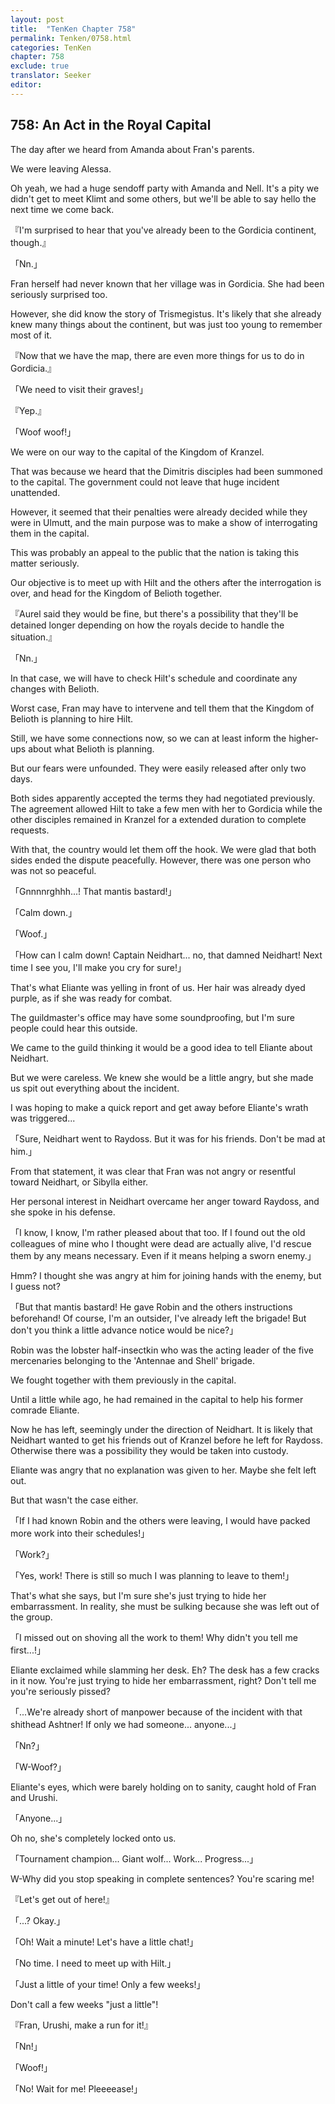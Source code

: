 ```yaml
---
layout: post
title:  "TenKen Chapter 758"
permalink: Tenken/0758.html
categories: TenKen
chapter: 758
exclude: true
translator: Seeker
editor: 
---
```

<h2>758: An Act in the Royal Capital</h2>

The day after we heard from Amanda about Fran's parents.

We were leaving Alessa.

Oh yeah, we had a huge sendoff party with Amanda and Nell. It's a pity we didn't get to meet Klimt and some others, but we'll be able to say hello the next time we come back.

『I'm surprised to hear that you've already been to the Gordicia continent, though.』

「Nn.」

Fran herself had never known that her village was in Gordicia. She had been seriously surprised too.

However, she did know the story of Trismegistus. It's likely that she already knew many things about the continent, but was just too young to remember most of it.

『Now that we have the map, there are even more things for us to do in Gordicia.』

「We need to visit their graves!」

『Yep.』

「Woof woof!」

We were on our way to the capital of the Kingdom of Kranzel.

That was because we heard that the Dimitris disciples had been summoned to the capital. The government could not leave that huge incident unattended.

However, it seemed that their penalties were already decided while they were in Ulmutt, and the main purpose was to make a show of interrogating them in the capital.

This was probably an appeal to the public that the nation is taking this matter seriously.

Our objective is to meet up with Hilt and the others after the interrogation is over, and head for the Kingdom of Belioth together.

『Aurel said they would be fine, but there's a possibility that they'll be detained longer depending on how the royals decide to handle the situation.』

「Nn.」

In that case, we will have to check Hilt's schedule and coordinate any changes with Belioth.

Worst case, Fran may have to intervene and tell them that the Kingdom of Belioth is planning to hire Hilt.

Still, we have some connections now, so we can at least inform the higher-ups about what Belioth is planning.

But our fears were unfounded. They were easily released after only two days.

Both sides apparently accepted the terms they had negotiated previously. The agreement allowed Hilt to take a few men with her to Gordicia while the other disciples remained in Kranzel for a extended duration to complete requests.

With that, the country would let them off the hook. We were glad that both sides ended the dispute peacefully. However, there was one person who was not so peaceful.

「Gnnnnrghhh...! That mantis bastard!」

「Calm down.」

「Woof.」

「How can I calm down! Captain Neidhart... no, that damned Neidhart! Next time I see you, I'll make you cry for sure!」

That's what Eliante was yelling in front of us. Her hair was already dyed purple, as if she was ready for combat.

The guildmaster's office may have some soundproofing, but I'm sure people could hear this outside.

We came to the guild thinking it would be a good idea to tell Eliante about Neidhart.

But we were careless. We knew she would be a little angry, but she made us spit out everything about the incident.

I was hoping to make a quick report and get away before Eliante's wrath was triggered...

「Sure, Neidhart went to Raydoss. But it was for his friends. Don't be mad at him.」

From that statement, it was clear that Fran was not angry or resentful toward Neidhart, or Sibylla either.

Her personal interest in Neidhart overcame her anger toward Raydoss, and she spoke in his defense.

「I know, I know, I'm rather pleased about that too. If I found out the old colleagues of mine who I thought were dead are actually alive, I'd rescue them by any means necessary. Even if it means helping a sworn enemy.」

Hmm? I thought she was angry at him for joining hands with the enemy, but I guess not?

「But that mantis bastard! He gave Robin and the others instructions beforehand! Of course, I'm an outsider, I've already left the brigade! But don't you think a little advance notice would be nice?」

Robin was the lobster half-insectkin who was the acting leader of the five mercenaries belonging to the 'Antennae and Shell' brigade.

We fought together with them previously in the capital.

Until a little while ago, he had remained in the capital to help his former comrade Eliante.

Now he has left, seemingly under the direction of Neidhart. It is likely that Neidhart wanted to get his friends out of Kranzel before he left for Raydoss. Otherwise there was a possibility they would be taken into custody.

Eliante was angry that no explanation was given to her. Maybe she felt left out.

But that wasn't the case either.

「If I had known Robin and the others were leaving, I would have packed more work into their schedules!」

「Work?」

「Yes, work! There is still so much I was planning to leave to them!」

That's what she says, but I'm sure she's just trying to hide her embarrassment. In reality, she must be sulking because she was left out of the group.

「I missed out on shoving all the work to them! Why didn't you tell me first...!」

Eliante exclaimed while slamming her desk. Eh? The desk has a few cracks in it now. You're just trying to hide her embarrassment, right? Don't tell me you're seriously pissed?

「...We're already short of manpower because of the incident with that shithead Ashtner! If only we had someone... anyone...」

「Nn?」

「W-Woof?」

Eliante's eyes, which were barely holding on to sanity, caught hold of Fran and Urushi.

「Anyone...」

Oh no, she's completely locked onto us.

「Tournament champion... Giant wolf... Work... Progress...」

W-Why did you stop speaking in complete sentences? You're scaring me!

『Let's get out of here!』

「...? Okay.」

「Oh! Wait a minute! Let's have a little chat!」

「No time. I need to meet up with Hilt.」

「Just a little of your time! Only a few weeks!」

Don't call a few weeks "just a little"!

『Fran, Urushi, make a run for it!』

「Nn!」

「Woof!」

「No! Wait for me! Pleeeease!」



